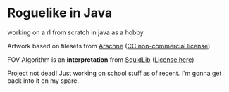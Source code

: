 # Roguelike in Java

working on a rl from scratch in java as a hobby.

Artwork based on tilesets from [Arachne](https://forums.tigsource.com/index.php?topic=14166.0)
([CC non-commercial license](https://creativecommons.org/licenses/by-nc-sa/4.0/))

FOV Algorithm is an **interpretation** from [SquidLib](https://github.com/SquidPony/SquidLib)
([License here](https://github.com/SquidPony/SquidLib/blob/master/LICENSE.txt))

Project not dead! Just working on school stuff as of recent. I'm gonna get back into it on my spare.
